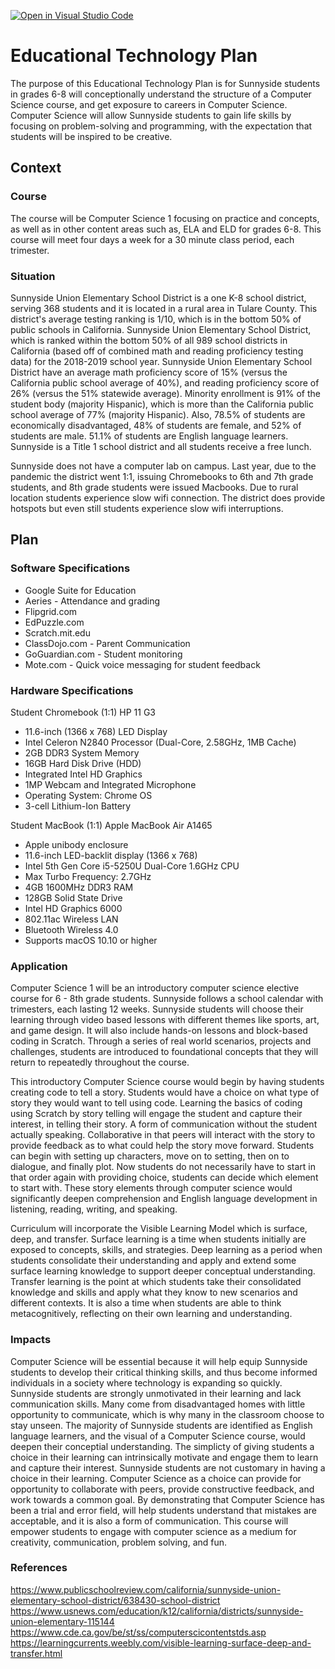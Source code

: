 [![Open in Visual Studio Code](https://classroom.github.com/assets/open-in-vscode-f059dc9a6f8d3a56e377f745f24479a46679e63a5d9fe6f495e02850cd0d8118.svg)](https://classroom.github.com/online_ide?assignment_repo_id=5749707&assignment_repo_type=AssignmentRepo)
# Educational Technology Plan

The purpose of this Educational Technology Plan is for Sunnyside students in grades 6-8 will conceptionally understand the structure of a Computer Science course, and get exposure to careers in Computer Science. Computer Science will allow Sunnyside students to gain life skills by focusing on problem-solving and programming, with the expectation that students will be inspired to be creative. 

## Context

### Course

The course will be Computer Science 1 focusing on practice and concepts, as well as in other content areas such as, ELA and ELD for grades 6-8. This course will meet four days a week for a 30 minute class period, each trimester. 

### Situation

Sunnyside Union Elementary School District is a one K-8 school district, serving 368 students and it is located in a rural area in Tulare County. This district's average testing ranking is 1/10, which is in the bottom 50% of public schools in California. Sunnyside Union Elementary School District, which is ranked within the bottom 50% of all 989 school districts in California (based off of combined math and reading proficiency testing data) for the 2018-2019 school year. Sunnyside Union Elementary School District have an average math proficiency score of 15% (versus the California public school average of 40%), and reading proficiency score of 26% (versus the 51% statewide average). 
Minority enrollment is 91% of the student body (majority Hispanic), which is more than the California public school average of 77% (majority Hispanic). Also, 78.5% of students are economically disadvantaged, 48% of students are female, and 52% of students are male. 51.1% of students are English language learners. Sunnyside is a Title 1 school district and all students receive a free lunch. 

Sunnyside does not have a computer lab on campus. Last year, due to the pandemic the district went 1:1, issuing Chromebooks to 6th and 7th grade students, and 8th grade students were issued Macbooks. Due to rural location students experience slow wifi connection. The district does provide hotspots but even still students experience slow wifi interruptions. 


## Plan

### Software Specifications

* Google Suite for Education
* Aeries - Attendance and grading
* Flipgrid.com
* EdPuzzle.com
* Scratch.mit.edu
* ClassDojo.com - Parent Communication
* GoGuardian.com - Student monitoring 
* Mote.com - Quick voice messaging for student feedback

### Hardware Specifications

Student Chromebook (1:1)
HP 11 G3 
  * 11.6-inch (1366 x 768) LED Display
  * Intel Celeron N2840 Processor (Dual-Core, 2.58GHz, 1MB Cache)
  * 2GB DDR3 System Memory
  * 16GB  Hard Disk Drive (HDD)
  * Integrated Intel HD Graphics
  * 1MP Webcam and Integrated Microphone
  * Operating System: Chrome OS
  * 3-cell Lithium-Ion Battery
  
Student MacBook (1:1)
Apple MacBook Air A1465
  * Apple unibody enclosure
  * 11.6-inch LED-backlit display (1366 x 768)
  * Intel 5th Gen Core i5-5250U Dual-Core 1.6GHz CPU
  * Max Turbo Frequency: 2.7GHz
  * 4GB 1600MHz DDR3 RAM
  * 128GB Solid State Drive
  * Intel HD Graphics 6000
  * 802.11ac Wireless LAN
  * Bluetooth Wireless 4.0
  * Supports macOS 10.10 or higher
 
  
### Application

Computer Science 1 will be an introductory computer science elective course for 6 - 8th grade students. Sunnyside follows a school calendar with trimesters, each lasting 12 weeks. Sunnyside students will choose their learning through video based lessons with different themes like sports, art, and game design. It will also include hands-on lessons and block-based coding in Scratch. Through a series of real world scenarios, projects and challenges, students are introduced to foundational concepts that they will return to repeatedly throughout the course. 

This introductory Computer Science course would begin by having students creating code to tell a story. Students would have a choice on what type of story they would want to tell using code. Learning the basics of coding using Scratch by story telling will engage the student and capture their interest, in telling their story. A form of communication without the student actually speaking. Collaborative in that peers will interact with the story to provide feedback as to what could help the story move forward. Students can begin with setting up characters, move on to setting, then on to dialogue, and finally plot. Now students do not necessarily have to start in that order again with providing choice, students can decide which element to start with. These story elements through computer science would significantly deepen comprehension and English language development in listening, reading, writing, and speaking.

Curriculum will incorporate the Visible Learning Model which is surface, deep, and transfer. Surface learning is a time when students initially are exposed to concepts, skills, and strategies. Deep learning as a period when students consolidate their understanding and apply and extend some surface learning knowledge to support deeper conceptual understanding. Transfer learning is the point at which students take their consolidated knowledge and skills and apply what they know to new scenarios and different contexts. It is also a time when students are able to think metacognitively, reflecting on their own learning and understanding. 


### Impacts

Computer Science will be essential because it will help equip Sunnyside students to develop their critical thinking skills, and thus become informed individuals in a society where technology is expanding so quickly. Sunnyside students are strongly unmotivated in their learning and lack communication skills. Many come from disadvantaged homes with little opportunity to communicate, which is why many in the classroom choose to stay unseen. The majority of Sunnyside students are identified as English language learners, and the visual of a Computer Science course, would deepen their conceptial understanding. The simplicty of giving students a choice in their learning can intrinsically motivate and engage them to learn and capture their interest. Sunnyside students are not customary in having a choice in their learning. Computer Science as a choice can provide for opportunity to collaborate with peers, provide constructive feedback, and work towards a common goal. By demonstrating that Computer Science has been a trial and error field, will help students understand that mistakes are acceptable, and it is also a form of communication. This course will empower students to engage with computer science as a medium for creativity, communication, problem solving, and fun.


### References

https://www.publicschoolreview.com/california/sunnyside-union-elementary-school-district/638430-school-district
https://www.usnews.com/education/k12/california/districts/sunnyside-union-elementary-115144
https://www.cde.ca.gov/be/st/ss/computerscicontentstds.asp
https://learningcurrents.weebly.com/visible-learning-surface-deep-and-transfer.html


